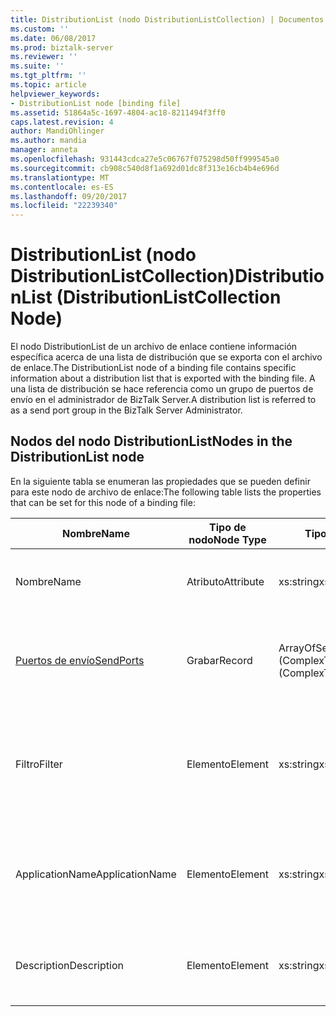 ```yaml
---
title: DistributionList (nodo DistributionListCollection) | Documentos de Microsoft
ms.custom: ''
ms.date: 06/08/2017
ms.prod: biztalk-server
ms.reviewer: ''
ms.suite: ''
ms.tgt_pltfrm: ''
ms.topic: article
helpviewer_keywords:
- DistributionList node [binding file]
ms.assetid: 51864a5c-1697-4804-ac18-8211494f3ff0
caps.latest.revision: 4
author: MandiOhlinger
ms.author: mandia
manager: anneta
ms.openlocfilehash: 931443cdca27e5c06767f075298d50ff999545a0
ms.sourcegitcommit: cb908c540d8f1a692d01dc8f313e16cb4b4e696d
ms.translationtype: MT
ms.contentlocale: es-ES
ms.lasthandoff: 09/20/2017
ms.locfileid: "22239340"
---
```

# <a name="distributionlist-distributionlistcollection-node"></a><span data-ttu-id="23683-102">DistributionList (nodo DistributionListCollection)</span><span class="sxs-lookup"><span data-stu-id="23683-102">DistributionList (DistributionListCollection Node)</span></span>
<span data-ttu-id="23683-103">El nodo DistributionList de un archivo de enlace contiene información específica acerca de una lista de distribución que se exporta con el archivo de enlace.</span><span class="sxs-lookup"><span data-stu-id="23683-103">The DistributionList node of a binding file contains specific information about a distribution list that is exported with the binding file.</span></span> <span data-ttu-id="23683-104">A una lista de distribución se hace referencia como un grupo de puertos de envío en el administrador de BizTalk Server.</span><span class="sxs-lookup"><span data-stu-id="23683-104">A distribution list is referred to as a send port group in the BizTalk Server Administrator.</span></span>  
  
## <a name="nodes-in-the-distributionlist-node"></a><span data-ttu-id="23683-105">Nodos del nodo DistributionList</span><span class="sxs-lookup"><span data-stu-id="23683-105">Nodes in the DistributionList node</span></span>  
 <span data-ttu-id="23683-106">En la siguiente tabla se enumeran las propiedades que se pueden definir para este nodo de archivo de enlace:</span><span class="sxs-lookup"><span data-stu-id="23683-106">The following table lists the properties that can be set for this node of a binding file:</span></span>  
  
|<span data-ttu-id="23683-107">**Nombre**</span><span class="sxs-lookup"><span data-stu-id="23683-107">**Name**</span></span>|<span data-ttu-id="23683-108">**Tipo de nodo**</span><span class="sxs-lookup"><span data-stu-id="23683-108">**Node Type**</span></span>|<span data-ttu-id="23683-109">**Tipo de datos**</span><span class="sxs-lookup"><span data-stu-id="23683-109">**Data Type**</span></span>|<span data-ttu-id="23683-110">**Description**</span><span class="sxs-lookup"><span data-stu-id="23683-110">**Description**</span></span>|<span data-ttu-id="23683-111">**Restricciones**</span><span class="sxs-lookup"><span data-stu-id="23683-111">**Restrictions**</span></span>|<span data-ttu-id="23683-112">**Comentarios**</span><span class="sxs-lookup"><span data-stu-id="23683-112">**Comments**</span></span>|  
|--------------|-------------------|-------------------|---------------------|----------------------|------------------|  
|<span data-ttu-id="23683-113">Nombre</span><span class="sxs-lookup"><span data-stu-id="23683-113">Name</span></span>|<span data-ttu-id="23683-114">Atributo</span><span class="sxs-lookup"><span data-stu-id="23683-114">Attribute</span></span>|<span data-ttu-id="23683-115">xs:string</span><span class="sxs-lookup"><span data-stu-id="23683-115">xs:string</span></span>|<span data-ttu-id="23683-116">Especifica el nombre de la lista de distribución.</span><span class="sxs-lookup"><span data-stu-id="23683-116">Specifies the name of the distribution list.</span></span>|<span data-ttu-id="23683-117">No requerido</span><span class="sxs-lookup"><span data-stu-id="23683-117">Not required</span></span>|<span data-ttu-id="23683-118">Valor predeterminado: vacío</span><span class="sxs-lookup"><span data-stu-id="23683-118">Default value: empty</span></span>|  
|[<span data-ttu-id="23683-119">Puertos de envío</span><span class="sxs-lookup"><span data-stu-id="23683-119">SendPorts</span></span>](../core/sendports-distributionlist-node.md)|<span data-ttu-id="23683-120">Grabar</span><span class="sxs-lookup"><span data-stu-id="23683-120">Record</span></span>|<span data-ttu-id="23683-121">ArrayOfSendPortRef (ComplexType)</span><span class="sxs-lookup"><span data-stu-id="23683-121">ArrayOfSendPortRef (ComplexType)</span></span>|<span data-ttu-id="23683-122">Especifica el puerto o puertos de envío incluidos en lista de distribución.</span><span class="sxs-lookup"><span data-stu-id="23683-122">Specifies the send port or send ports included in the distribution list.</span></span>|<span data-ttu-id="23683-123">No requerido</span><span class="sxs-lookup"><span data-stu-id="23683-123">Not required</span></span>|<span data-ttu-id="23683-124">Valor predeterminado: ninguno</span><span class="sxs-lookup"><span data-stu-id="23683-124">Default value: none</span></span>|  
|<span data-ttu-id="23683-125">Filtro</span><span class="sxs-lookup"><span data-stu-id="23683-125">Filter</span></span>|<span data-ttu-id="23683-126">Elemento</span><span class="sxs-lookup"><span data-stu-id="23683-126">Element</span></span>|<span data-ttu-id="23683-127">xs:string</span><span class="sxs-lookup"><span data-stu-id="23683-127">xs:string</span></span>|<span data-ttu-id="23683-128">Especifica el nombre de la expresión de filtro opcional utilizada en esta lista de distribución.</span><span class="sxs-lookup"><span data-stu-id="23683-128">Specifies the name of the optional filter expression used on this distribution list.</span></span>|<span data-ttu-id="23683-129">Necesario</span><span class="sxs-lookup"><span data-stu-id="23683-129">Required</span></span>|<span data-ttu-id="23683-130">Valor predeterminado: vacío</span><span class="sxs-lookup"><span data-stu-id="23683-130">Default value: empty</span></span>|  
|<span data-ttu-id="23683-131">ApplicationName</span><span class="sxs-lookup"><span data-stu-id="23683-131">ApplicationName</span></span>|<span data-ttu-id="23683-132">Elemento</span><span class="sxs-lookup"><span data-stu-id="23683-132">Element</span></span>|<span data-ttu-id="23683-133">xs:string</span><span class="sxs-lookup"><span data-stu-id="23683-133">xs:string</span></span>|<span data-ttu-id="23683-134">Especifica el nombre de la aplicación a la que está asociada la lista de distribución.</span><span class="sxs-lookup"><span data-stu-id="23683-134">Specifies the name of the application that the distribution list is associated with.</span></span>|<span data-ttu-id="23683-135">Necesario</span><span class="sxs-lookup"><span data-stu-id="23683-135">Required</span></span>|<span data-ttu-id="23683-136">Valor predeterminado: vacío</span><span class="sxs-lookup"><span data-stu-id="23683-136">Default value: empty</span></span>|  
|<span data-ttu-id="23683-137">Description</span><span class="sxs-lookup"><span data-stu-id="23683-137">Description</span></span>|<span data-ttu-id="23683-138">Elemento</span><span class="sxs-lookup"><span data-stu-id="23683-138">Element</span></span>|<span data-ttu-id="23683-139">xs:string</span><span class="sxs-lookup"><span data-stu-id="23683-139">xs:string</span></span>|<span data-ttu-id="23683-140">Especifica una descripción para la lista de distribución.</span><span class="sxs-lookup"><span data-stu-id="23683-140">Specifies a description for the distribution list.</span></span>|<span data-ttu-id="23683-141">Necesario</span><span class="sxs-lookup"><span data-stu-id="23683-141">Required</span></span>|<span data-ttu-id="23683-142">Valor predeterminado: vacío</span><span class="sxs-lookup"><span data-stu-id="23683-142">Default value: empty</span></span>|